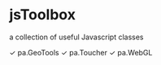 jsToolbox
=========

 a collection of useful Javascript classes

✓ pa.GeoTools
✓ pa.Toucher
✓ pa.WebGL
 
